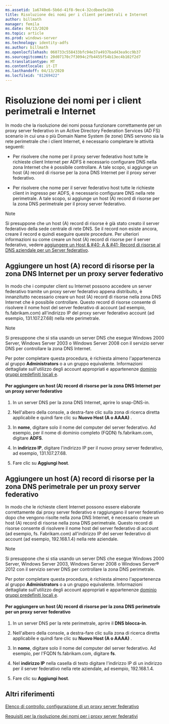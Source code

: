 ```yaml
---
ms.assetid: 1a6740e6-5b6d-41f8-9ec4-32cdbee3e1bb
title: Risoluzione dei nomi per i client perimetrali e Internet
author: billmath
manager: femila
ms.date: 04/13/2020
ms.topic: article
ms.prod: windows-server
ms.technology: identity-adfs
ms.author: billmath
ms.openlocfilehash: 060733c558433bfc94e37a4937bad43ea9cc9b37
ms.sourcegitcommit: 20d07170c7f3094c2fb4455f54b13ec4b102f2d7
ms.translationtype: MT
ms.contentlocale: it-IT
ms.lasthandoff: 04/13/2020
ms.locfileid: "81269422"
---
```

# <a name="name-resolution-for-perimeter-and-internet-clients"></a>Risoluzione dei nomi per i client perimetrali e Internet


In modo che la risoluzione dei nomi possa funzionare correttamente per un proxy server federativo in un Active Directory Federation Services \(AD FS\) scenario in cui una o più Domain Name System \(le zone\) DNS servono sia la rete perimetrale che i client Internet, è necessario completare le attività seguenti:  
  
-   Per risolvere che nome per il proxy server federativo host tutte le richieste client Internet per ADFS è necessario configurare DNS nella zona Internet che è possibile controllare. A tale scopo, si aggiunge un host \(A\) record di risorse per la zona DNS Internet per il proxy server federativo.  
  
-   Per risolvere che nome per il server federativo host tutte le richieste client in ingresso per ADFS, è necessario configurare DNS nella rete perimetrale. A tale scopo, si aggiunge un host \(A\) record di risorse per la zona DNS perimetrale per il proxy server federativo.  
  
> [!NOTE]  
> Si presuppone che un host \(A\) record di risorse è già stato creato il server federativo della sede centrale di rete DNS. Se il record non esiste ancora, creare il record e quindi eseguire queste procedure. Per ulteriori informazioni su come creare un host \(A\) record di risorse per il server federativo, vedere [aggiungere un Host & #40; A & #41; Record di risorse al DNS aziendale per un Server federativo](Add-a-Host--A--Resource-Record-to-Corporate-DNS-for-a-Federation-Server.md).  
  
## <a name="add-a-host-a-resource-record-to-the-internet-dns-zone-for-a-federation-server-proxy"></a>Aggiungere un host \(A\) record di risorse per la zona DNS Internet per un proxy server federativo  
In modo che i computer client su Internet possono accedere un server federativo tramite un proxy server federativo appena distribuito, è innanzitutto necessario creare un host \(A\) record di risorse nella zona DNS Internet che è possibile controllare. Questo record di risorse consente di risolvere il nome host del server federativo di account \(ad esempio, fs.fabrikam.com\) all'indirizzo IP del proxy server federativo account \(ad esempio, 131.107.27.68\) nella rete perimetrale.  
  
> [!NOTE]  
> Si presuppone che si stia usando un server DNS che esegue Windows 2000 Server, Windows Server 2003 o Windows Server 2008 con il servizio server DNS per controllare la zona DNS Internet.  
  
Per poter completare questa procedura, è richiesta almeno l'appartenenza al gruppo **Administrators** o a un gruppo equivalente.  Informazioni dettagliate sull'utilizzo degli account appropriati e appartenenze [dominio gruppi predefiniti locali e](https://go.microsoft.com/fwlink/?LinkId=83477).   
  
#### <a name="to-add-a-host-a-resource-record-to-the-internet-dns-zone-for-a-federation-server-proxy"></a>Per aggiungere un host \(A\) record di risorse per la zona DNS Internet per un proxy server federativo  
  
1.  In un server DNS per la zona DNS Internet, aprire lo snap-DNS\-in.  
  
2.  Nell'albero della console, a destra\-fare clic sulla zona di ricerca diretta applicabile e quindi fare clic su **Nuovo Host \(A o AAAA\)** .  
  
3.  In **nome**, digitare solo il nome del computer del server federativo. Ad esempio, per il nome di dominio completo \(FQDN\) fs.fabrikam.com, digitare **ADFS**.  
  
4.  In **indirizzo IP**, digitare l'indirizzo IP per il nuovo proxy server federativo, ad esempio, 131.107.27.68.  
  
5.  Fare clic su **Aggiungi host**.  
  
## <a name="add-a-host-a-resource-record-to-the-perimeter-dns-zone-for-a-federation-server-proxy"></a>Aggiungere un host \(A\) record di risorse per la zona DNS perimetrale per un proxy server federativo  
In modo che le richieste client Internet possono essere elaborate correttamente dai proxy server federativo e raggiungano il server federativo dopo che vengono risolte nella zona DNS Internet, è necessario creare un host \(A\) record di risorse nella zona DNS perimetrale. Questo record di risorse consente di risolvere il nome host del server federativo di account \(ad esempio, fs. Fabrikam.com\) all'indirizzo IP del server federativo di account \(ad esempio, 192.168.1.4\) nella rete aziendale.  
  
> [!NOTE]  
> Si presuppone che si stia usando un server DNS che esegue Windows 2000 Server, Windows Server 2003, Windows Server 2008 o Windows Server&reg; 2012 con il servizio server DNS per controllare la zona DNS perimetrale.  
  
Per poter completare questa procedura, è richiesta almeno l'appartenenza al gruppo **Administrators** o a un gruppo equivalente.  Informazioni dettagliate sull'utilizzo degli account appropriati e appartenenze [dominio gruppi predefiniti locali e](https://go.microsoft.com/fwlink/?LinkId=83477).   
  
#### <a name="to-add-a-host-a-resource-record-to-the-perimeter-dns-zone-for-a-federation-server-proxy"></a>Per aggiungere un host \(A\) record di risorse per la zona DNS perimetrale per un proxy server federativo  
  
1.  In un server DNS per la rete perimetrale, aprire il **DNS blocca\-in**.  
  
2.  Nell'albero della console, a destra\-fare clic sulla zona di ricerca diretta applicabile e quindi fare clic su **Nuovo Host \(A o AAAA\)** .  
  
3.  In **nome**, digitare solo il nome del computer del server federativo. Ad esempio, per l'FQDN fs.fabrikam.com, digitare **fs**.  
  
4.  Nel **indirizzo IP** nella casella di testo digitare l'indirizzo IP di un indirizzo per il server federativo nella rete aziendale, ad esempio, 192.168.1.4.  
  
5.  Fare clic su **Aggiungi host**.  
  
## <a name="additional-references"></a>Altri riferimenti  
[Elenco di controllo: configurazione di un proxy server federativo](Checklist--Setting-Up-a-Federation-Server-Proxy.md)  
  
[Requisiti per la risoluzione dei nomi per i proxy server federativi](https://technet.microsoft.com/library/dd807055.aspx)  
  

